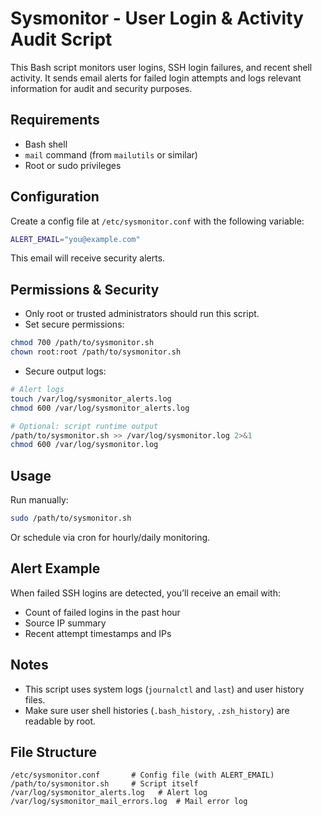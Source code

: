# Sysmonitor - User Login & Activity Audit Script

This Bash script monitors user logins, SSH login failures, and recent shell activity. It sends email alerts for failed login attempts and logs relevant information for audit and security purposes.

## Requirements

- Bash shell
- `mail` command (from `mailutils` or similar)
- Root or sudo privileges

## Configuration

Create a config file at `/etc/sysmonitor.conf` with the following variable:

```bash
ALERT_EMAIL="you@example.com"
````

This email will receive security alerts.

## Permissions & Security

* Only root or trusted administrators should run this script.
* Set secure permissions:

```bash
chmod 700 /path/to/sysmonitor.sh
chown root:root /path/to/sysmonitor.sh
```

* Secure output logs:

```bash
# Alert logs
touch /var/log/sysmonitor_alerts.log
chmod 600 /var/log/sysmonitor_alerts.log

# Optional: script runtime output
/path/to/sysmonitor.sh >> /var/log/sysmonitor.log 2>&1
chmod 600 /var/log/sysmonitor.log
```

## Usage

Run manually:

```bash
sudo /path/to/sysmonitor.sh
```

Or schedule via cron for hourly/daily monitoring.

## Alert Example

When failed SSH logins are detected, you’ll receive an email with:

* Count of failed logins in the past hour
* Source IP summary
* Recent attempt timestamps and IPs

##  Notes

* This script uses system logs (`journalctl` and `last`) and user history files.
* Make sure user shell histories (`.bash_history`, `.zsh_history`) are readable by root.

## File Structure

```
/etc/sysmonitor.conf       # Config file (with ALERT_EMAIL)
/path/to/sysmonitor.sh     # Script itself
/var/log/sysmonitor_alerts.log   # Alert log
/var/log/sysmonitor_mail_errors.log  # Mail error log
```